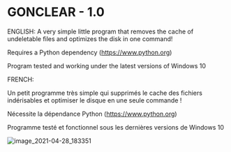 # GONCLEAR - 1.0

ENGLISH:
A very simple little program that removes the cache of undeletable files and optimizes the disk in one command! 

Requires a Python dependency (https://www.python.org)

Program tested and working under the latest versions of Windows 10

FRENCH:

Un petit programme très simple qui supprimés le cache des fichiers indérisables et optimiser le disque en une seule commande ! 

Nécessite la dépendance Python (https://www.python.org)

Programme testé et fonctionnel sous les dernières versions de Windows 10

![image_2021-04-28_183351](https://user-images.githubusercontent.com/24825008/116439853-47c6e800-a850-11eb-89d9-9efd9ce29b4b.png)
